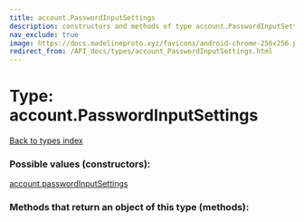 ```yaml
---
title: account.PasswordInputSettings
description: constructors and methods of type account.PasswordInputSettings
nav_exclude: true
image: https://docs.madelineproto.xyz/favicons/android-chrome-256x256.png
redirect_from: /API_docs/types/account_PasswordInputSettings.html
---
```

# Type: account.PasswordInputSettings
[Back to types index](index.html)



### Possible values (constructors):

[account.passwordInputSettings](/API_docs/constructors/account.passwordInputSettings.html)  



### Methods that return an object of this type (methods):



